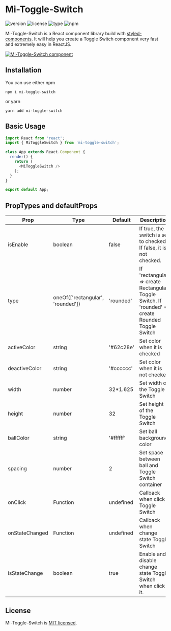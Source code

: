 # Mi-Toggle-Switch
![version](https://img.shields.io/npm/v/mi-toggle-switch.svg)
![license](https://img.shields.io/npm/l/mi-toggle-switch.svg)
![type](https://img.shields.io/npm/types/mi-toggle-switch.svg)
![npm](https://img.shields.io/npm/dm/mi-toggle-switch.svg)

Mi-Toggle-Switch is a React component library build with [styled-components](https://www.styled-components.com/). It will help you create a Toggle Switch component very fast and extremely easy in ReactJS.

[![Mi-Toggle-Switch component](https://codesandbox.io/static/img/play-codesandbox.svg)](https://codesandbox.io/s/yjzr3z85wz)

## Installation
You can use either npm

```npm i mi-toggle-switch```

or yarn

```yarn add mi-toggle-switch```

## Basic Usage
```js
import React from 'react';
import { MiToggleSwitch } from 'mi-toggle-switch';

class App extends React.Component {
  render() {
    return (
      <MiToggleSwitch />
    );
  }
}

export default App;
```

## PropTypes and defaultProps
Prop         | Type         | Default      | Description
------------ | ------------ | ------------ | ------------
isEnable | boolean | false | If true, the switch is set to checked. If false, it is not checked.
type | oneOf(['rectangular', 'rounded']) | 'rounded' | If 'rectangular' => create Rectangular Toggle Switch. If 'rounded' => create Rounded Toggle Switch
activeColor | string | '#62c28e' | Set color when it is checked
deactiveColor | string | '#cccccc' | Set color when it is not checked
width | number | 32*1.625 | Set width of the Toggle Switch
height | number | 32 | Set height of the Toggle Switch
ballColor | string | '#ffffff' | Set ball background color
spacing | number | 2 | Set space between ball and Toggle Switch container 
onClick | Function | undefined | Callback when click Toggle Switch
onStateChanged | Function | undefined | Callback when change state Toggle Switch
isStateChange | boolean | true | Enable and disable change state Toggle Switch when click it.

## License
Mi-Toggle-Switch is [MIT licensed](https://github.com/tradk/mi-toggle-switch/blob/master/LICENSE).
